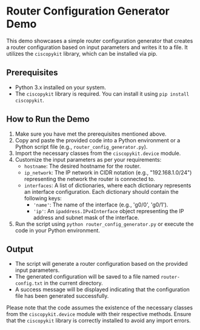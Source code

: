 # Router Configuration Generator Demo

This demo showcases a simple router configuration generator that creates a router configuration based on input parameters and writes it to a file. It utilizes the `ciscopykit` library, which can be installed via pip.

## Prerequisites
- Python 3.x installed on your system.
- The `ciscopykit` library is required. You can install it using `pip install ciscopykit`.

## How to Run the Demo
1. Make sure you have met the prerequisites mentioned above.
2. Copy and paste the provided code into a Python environment or a Python script file (e.g., `router_config_generator.py`).
3. Import the necessary classes from the `ciscopykit.device` module.
4. Customize the input parameters as per your requirements:
    - `hostname`: The desired hostname for the router.
    - `ip_network`: The IP network in CIDR notation (e.g., "192.168.1.0/24") representing the network the router is connected to.
    - `interfaces`: A list of dictionaries, where each dictionary represents an interface configuration. Each dictionary should contain the following keys:
        - `'name'`: The name of the interface (e.g., 'g0/0', 'g0/1').
        - `'ip'`: An `ipaddress.IPv4Interface` object representing the IP address and subnet mask of the interface.
5. Run the script using `python router_config_generator.py` or execute the code in your Python environment.

## Output
- The script will generate a router configuration based on the provided input parameters.
- The generated configuration will be saved to a file named `router-config.txt` in the current directory.
- A success message will be displayed indicating that the configuration file has been generated successfully.

Please note that the code assumes the existence of the necessary classes from the `ciscopykit.device` module with their respective methods. Ensure that the `ciscopykit` library is correctly installed to avoid any import errors.
